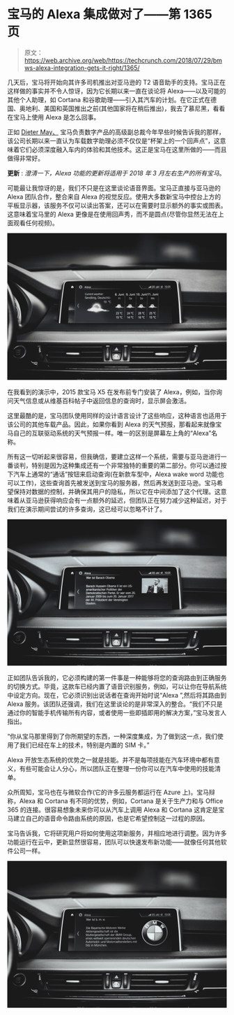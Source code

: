 # 宝马的 Alexa 集成做对了——第 1365 页

> 原文：<https://web.archive.org/web/https://techcrunch.com/2018/07/29/bmws-alexa-integration-gets-it-right/1365/>

几天后，宝马将开始向其许多司机推出对亚马逊的 T2 语音助手的支持。宝马正在这样做的事实并不令人惊讶，因为它长期以来一直在谈论将 Alexa——以及可能的其他个人助理，如 Cortana 和谷歌助理——引入其汽车的计划。在它正式在德国、奥地利、美国和英国推出之前(其他国家将在稍后推出)，我去了慕尼黑，看看在宝马上使用 Alexa 是怎么回事。

正如 [Dieter May、](https://web.archive.org/web/20191219025715/https://crunchbase.com/person/dieter-may) 宝马负责数字产品的高级副总裁今年早些时候告诉我的那样，该公司长期以来一直认为车载数字助理必须不仅仅是“杯架上的一个回声点”，这意味着它们必须深度融入车内的体验和其他技术。这正是宝马在这里所做的——而且做得非常好。

**更新** : *澄清一下，Alexa 功能的更新将适用于 2018 年 3 月左右生产的所有宝马*。

可能最让我惊讶的是，我们不只是在这里谈论语音界面。宝马正直接与亚马逊的 Alexa 团队合作，整合来自 Alexa 的视觉反应。使用大多数新宝马中控台上方的平板显示器，该服务不仅可以读出答案，还可以在需要时显示额外的事实或图表。这意味着宝马里的 Alexa 更像是在使用回声秀，而不是圆点(尽管你显然无法在上面观看任何视频)。

![](img/fa9eac2d449d7acdfad61c34ad782f03.png)

在我看到的演示中，2015 款宝马 X5 在发布前专门安装了 Alexa，例如，当你询问天气信息或从维基百科帖子中返回信息的查询时，显示屏会激活。

这里最酷的是，宝马团队使用同样的设计语言设计了这些响应，这种语言也适用于该公司的其他车载产品。因此，如果你看到 Alexa 的天气预报，那看起来就像宝马自己的互联驱动系统的天气预报一样。唯一的区别是屏幕左上角的“Alexa”名称。

所有这一切听起来很容易，但我确信，要建立这样一个系统，需要与亚马逊进行一番谈判，特别是因为这种集成还有一个非常独特的重要的第二部分。你可以通过按下汽车上通常的“通话”按钮来启动查询(在新款车型中，Alexa wake word 功能也可以工作)，这些查询首先被发送到宝马的服务器，然后再发送到亚马逊。宝马希望保持对数据的控制，并确保其用户的隐私，所以它在中间添加了这个代理。这意味着从亚马逊获得响应会有一点额外的延迟，但团队正在努力减少这种延迟，对于我们在演示期间尝试的许多查询，这已经可以忽略不计了。

![](img/11ca4d41990f4af411609bb11fdd2d75.png)

正如团队告诉我的，它必须构建的第一件事是一种能够将您的查询路由到正确服务的切换方式。毕竟，这款车已经内置了语音识别服务，例如，可以让你在导航系统中设定方向。现在，它必须识别出说话者在查询开始时说“Alexa ”,然后将其路由到 Alexa 服务。该团队还强调，我们在这里谈论的是非常深入的整合。“我们不只是通过你的智能手机传输所有内容，或者使用一些即插即用的解决方案，”宝马发言人指出。

“你从宝马那里得到了你所期望的东西，一种深度集成，为了做到这一点，我们使用了我们已经在车上的技术，特别是内置的 SIM 卡。”

Alexa 开放生态系统的优势之一就是技能。并不是每项技能在汽车环境中都有意义，有些可能会让人分心，所以团队正在整理一份你可以在汽车中使用的技能清单。

众所周知，宝马也在与微软合作(它的许多云服务都运行在 Azure 上)。宝马辩称，Alexa 和 Cortana 有不同的优势，例如，Cortana 是关于生产力和与 Office 365 的连接。很容易想象未来你可以从汽车上调用 Alexa 和 Cortana 这肯定是宝马建立自己的语音命令路由系统的原因，也是它希望控制这一过程的原因。

宝马告诉我，它将研究用户将如何使用这项新服务，并相应地进行调整。因为许多功能运行在云中，更新显然很容易，团队可以快速发布新功能——就像任何其他软件公司一样。

![](img/c7006705dbf63a8e9ed5cb8d60c3c7ef.png)